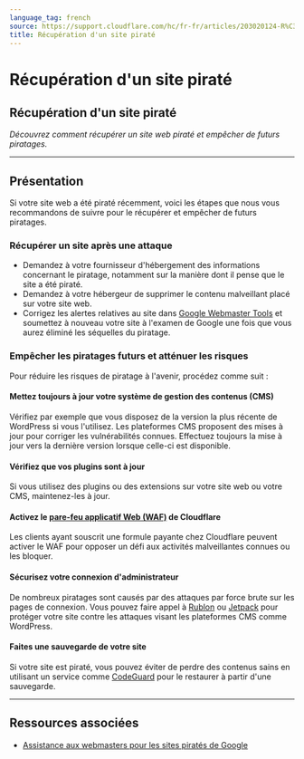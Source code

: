 ```yaml
---
language_tag: french
source: https://support.cloudflare.com/hc/fr-fr/articles/203020124-R%C3%A9cup%C3%A9ration-d-un-site-pirat%C3%A9
title: Récupération d'un site piraté
---
```


# Récupération d'un site piraté

## Récupération d'un site piraté

_Découvrez comment récupérer un site web piraté et empêcher de futurs piratages._

___

## Présentation

Si votre site web a été piraté récemment, voici les étapes que nous vous recommandons de suivre pour le récupérer et empêcher de futurs piratages.

### Récupérer un site après une attaque

-   Demandez à votre fournisseur d'hébergement des informations concernant le piratage, notamment sur la manière dont il pense que le site a été piraté.
-   Demandez à votre hébergeur de supprimer le contenu malveillant placé sur votre site web.
-   Corrigez les alertes relatives au site dans [Google Webmaster Tools](https://www.google.com/webmasters/tools) et soumettez à nouveau votre site à l'examen de Google une fois que vous aurez éliminé les séquelles du piratage.

### Empêcher les piratages futurs et atténuer les risques

Pour réduire les risques de piratage à l'avenir, procédez comme suit :

#### Mettez toujours à jour votre système de gestion des contenus (CMS)

Vérifiez par exemple que vous disposez de la version la plus récente de WordPress si vous l'utilisez. Les plateformes CMS proposent des mises à jour pour corriger les vulnérabilités connues. Effectuez toujours la mise à jour vers la dernière version lorsque celle-ci est disponible.

#### Vérifiez que vos plugins sont à jour

Si vous utilisez des plugins ou des extensions sur votre site web ou votre CMS, maintenez-les à jour.

#### Activez le [pare-feu applicatif Web (WAF)](https://www.cloudflare.com/waf) de Cloudflare 

Les clients ayant souscrit une formule payante chez Cloudflare peuvent activer le WAF pour opposer un défi aux activités malveillantes connues ou les bloquer.

#### Sécurisez votre connexion d'administrateur

De nombreux piratages sont causés par des attaques par force brute sur les pages de connexion. Vous pouvez faire appel à [Rublon](https://rublon.com/) ou [Jetpack](https://jetpack.com/features/security/) pour protéger votre site contre les attaques visant les plateformes CMS comme WordPress.

#### Faites une sauvegarde de votre site

Si votre site est piraté, vous pouvez éviter de perdre des contenus sains en utilisant un service comme [CodeGuard](https://www.cloudflare.com/apps/codeguard) pour le restaurer à partir d'une sauvegarde.

___

## Ressources associées

-   [Assistance aux webmasters pour les sites piratés de Google](http://www.google.com/webmasters/hacked/)
